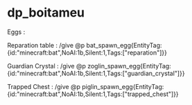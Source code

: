 # dp_boitameu

Eggs :


Reparation table :
/give @p bat_spawn_egg{EntityTag:{id:"minecraft:bat",NoAI:1b,Silent:1,Tags:["reparation"]}}


Guardian Crystal :
/give @p zoglin_spawn_egg{EntityTag:{id:"minecraft:bat",NoAI:1b,Silent:1,Tags:["guardian_crystal"]}}


Trapped Chest :
/give @p piglin_spawn_egg{EntityTag:{id:"minecraft:bat",NoAI:1b,Silent:1,Tags:["trapped_chest"]}}
